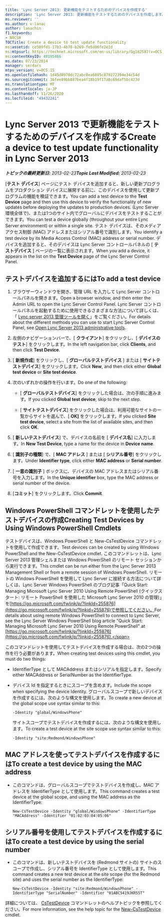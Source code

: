 ```yaml
---
title: 'Lync Server 2013: 更新機能をテストするためのデバイスを作成する'
description: 'Lync Server 2013: 更新機能をテストするためのデバイスを作成します。'
ms.reviewer: ''
ms.author: v-lanac
author: lanachin
f1.keywords:
- NOCSH
TOCTitle: Create a device to test update functionality
ms:assetid: ce509fd1-17b3-4b78-b269-fe5d06fe2e1d
ms:mtpsurl: https://technet.microsoft.com/en-us/library/Gg182587(v=OCS.15)
ms:contentKeyID: 48185466
ms.date: 07/23/2014
manager: serdars
mtps_version: v=OCS.15
ms.openlocfilehash: 1d45d8970dc72abc8ea6095c879272394e34c54d
ms.sourcegitcommit: 36fee89bb887bea4f18b19f17a8c69daf5bc423d
ms.translationtype: MT
ms.contentlocale: ja-JP
ms.lasthandoff: 11/26/2020
ms.locfileid: "49432241"
---
```

# <a name="create-a-device-to-test-update-functionality-in-lync-server-2013"></a><span data-ttu-id="8b6bd-103">Lync Server 2013 で更新機能をテストするためのデバイスを作成する</span><span class="sxs-lookup"><span data-stu-id="8b6bd-103">Create a device to test update functionality in Lync Server 2013</span></span>

<div data-xmlns="http://www.w3.org/1999/xhtml">

<div class="topic" data-xmlns="http://www.w3.org/1999/xhtml" data-msxsl="urn:schemas-microsoft-com:xslt" data-cs="https://msdn.microsoft.com/">

<div data-asp="https://msdn2.microsoft.com/asp">



</div>

<div id="mainSection">

<div id="mainBody"><span data-ttu-id="8b6bd-104">

<span> </span></span><span class="sxs-lookup"><span data-stu-id="8b6bd-104">

<span> </span></span></span>

<span data-ttu-id="8b6bd-105">_**トピックの最終更新日:** 2013-02-23_</span><span class="sxs-lookup"><span data-stu-id="8b6bd-105">_**Topic Last Modified:** 2013-02-23_</span></span>

<span data-ttu-id="8b6bd-106">[**テスト デバイス**] ページにテスト デバイスを追加すると、新しい更新プログラムをプロダクション デバイスに展開する前に、このデバイスを使用して更新プログラムの機能を検証できます。</span><span class="sxs-lookup"><span data-stu-id="8b6bd-106">You can add a test device to the **Test Device** page and then use this device to verify the functionality of new updates before deploying the updates to production devices.</span></span> <span data-ttu-id="8b6bd-107">(Lync Server 環境全体で)、または1つのサイト内でグローバルにデバイスをテストすることができます。</span><span class="sxs-lookup"><span data-stu-id="8b6bd-107">You can test a device globally (throughout your entire Lync Server environment) or within a single site.</span></span> <span data-ttu-id="8b6bd-108">テスト デバイスは、そのメディア アクセス制御 (MAC) アドレスまたはシリアル番号で識別します。</span><span class="sxs-lookup"><span data-stu-id="8b6bd-108">You identify a test device by its Media Access Control (MAC) address or serial number.</span></span> <span data-ttu-id="8b6bd-109">デバイスを追加すると、そのデバイスは Lync Server コントロールパネルの [ **テストデバイス** ] ページの一覧に表示されます。</span><span class="sxs-lookup"><span data-stu-id="8b6bd-109">When you add a device, it appears in the list on the **Test Device** page of the Lync Server Control Panel.</span></span>

<div>

## <a name="to-add-a-test-device"></a><span data-ttu-id="8b6bd-110">テストデバイスを追加するには</span><span class="sxs-lookup"><span data-stu-id="8b6bd-110">To add a test device</span></span>

1.  <span data-ttu-id="8b6bd-111">ブラウザーウィンドウを開き、管理 URL を入力して Lync Server コントロールパネルを開きます。</span><span class="sxs-lookup"><span data-stu-id="8b6bd-111">Open a browser window, and then enter the Admin URL to open the Lync Server Control Panel.</span></span> <span data-ttu-id="8b6bd-112">Lync Server コントロールパネルを起動するために使用できるさまざまな方法について詳しくは、「 [Lync server 2013 管理ツールを開く](lync-server-2013-open-lync-server-administrative-tools.md)」をご覧ください。</span><span class="sxs-lookup"><span data-stu-id="8b6bd-112">For details about the different methods you can use to start Lync Server Control Panel, see [Open Lync Server 2013 administrative tools](lync-server-2013-open-lync-server-administrative-tools.md).</span></span>

2.  <span data-ttu-id="8b6bd-113">左側のナビゲーションバーで、[ **クライアント**] をクリックし、[ **デバイスのテスト**] をクリックします。</span><span class="sxs-lookup"><span data-stu-id="8b6bd-113">In the left navigation bar, click **Clients**, and then click **Test Device**.</span></span>

3.  <span data-ttu-id="8b6bd-114">[ **新規作成**] をクリックし、[ **グローバルテストデバイス** ] または [ **サイトテストデバイス**] をクリックします。</span><span class="sxs-lookup"><span data-stu-id="8b6bd-114">Click **New**, and then click either **Global test device** or **Site test device**.</span></span>

4.  <span data-ttu-id="8b6bd-115">次のいずれかの操作を行います。</span><span class="sxs-lookup"><span data-stu-id="8b6bd-115">Do one of the following:</span></span>
    
      - <span data-ttu-id="8b6bd-116">[ **グローバルテストデバイス**] をクリックした場合は、次の手順に進みます。</span><span class="sxs-lookup"><span data-stu-id="8b6bd-116">If you clicked **Global test device**, skip to the next step.</span></span>
    
      - <span data-ttu-id="8b6bd-117">[ **サイトテストデバイス**] をクリックした場合は、利用可能なサイトの一覧からサイトを選んで、[ **OK]** をクリックします。</span><span class="sxs-lookup"><span data-stu-id="8b6bd-117">If you clicked **Site test device**, select a site from the list of available sites, and then click **OK**.</span></span>

5.  <span data-ttu-id="8b6bd-118">[ **新しいテストデバイス**] で、デバイスの名前を [ **デバイス名**] に入力します。</span><span class="sxs-lookup"><span data-stu-id="8b6bd-118">In **New Test Device**, type a name for the device in **Device name**.</span></span>

6.  <span data-ttu-id="8b6bd-119">[ **識別子の種類**] で、[ **MAC アドレス** ] または [ **シリアル番号**] をクリックします。</span><span class="sxs-lookup"><span data-stu-id="8b6bd-119">Under **Identifier type**, click either **MAC address** or **Serial number**.</span></span>

7.  <span data-ttu-id="8b6bd-120">[ **一意の識別子** ] ボックスに、デバイスの MAC アドレスまたはシリアル番号を入力します。</span><span class="sxs-lookup"><span data-stu-id="8b6bd-120">In the **Unique identifier** box, type the MAC address or serial number of the device.</span></span>

8.  <span data-ttu-id="8b6bd-121">[**コミット**] をクリックします。</span><span class="sxs-lookup"><span data-stu-id="8b6bd-121">Click **Commit**.</span></span>

</div>

<div>

## <a name="creating-test-devices-by-using-windows-powershell-cmdlets"></a><span data-ttu-id="8b6bd-122">Windows PowerShell コマンドレットを使用したテストデバイスの作成</span><span class="sxs-lookup"><span data-stu-id="8b6bd-122">Creating Test Devices by Using Windows PowerShell Cmdlets</span></span>

<span data-ttu-id="8b6bd-123">テストデバイスは、Windows PowerShell と New-CsTestDevice コマンドレットを使用して作成できます。</span><span class="sxs-lookup"><span data-stu-id="8b6bd-123">Test devices can be created by using Windows PowerShell and the New-CsTestDevice cmdlet.</span></span> <span data-ttu-id="8b6bd-124">このコマンドレットは、Lync Server 2013 管理シェルまたは Windows PowerShell のリモート セッションから実行できます。</span><span class="sxs-lookup"><span data-stu-id="8b6bd-124">This cmdlet can be run either from the Lync Server 2013 Management Shell or from a remote session of Windows PowerShell.</span></span> <span data-ttu-id="8b6bd-125">リモートの Windows PowerShell を使用して Lync Server に接続する方法について詳しくは、Lync Server Windows PowerShell のブログ記事「Quick Start: Managing Microsoft Lync Server 2010 Using Remote PowerShell (クイックスタート: リモート PowerShell を使用した Microsoft Lync Server 2010 の管理)」を[https://go.microsoft.com/fwlink/p/?linkId=255876](https://go.microsoft.com/fwlink/p/?linkid=255876)で参照してください。</span><span class="sxs-lookup"><span data-stu-id="8b6bd-125">For details about using remote Windows PowerShell to connect to Lync Server, see the Lync Server Windows PowerShell blog article "Quick Start: Managing Microsoft Lync Server 2010 Using Remote PowerShell" at [https://go.microsoft.com/fwlink/p/?linkId=255876](https://go.microsoft.com/fwlink/p/?linkid=255876).</span></span>

<span data-ttu-id="8b6bd-126">このコマンドレットを使用してテストデバイスを作成する場合は、次の2つの操作を行う必要があります。</span><span class="sxs-lookup"><span data-stu-id="8b6bd-126">When creating test devices using this cmdlet, you must do two things:</span></span>

  - <span data-ttu-id="8b6bd-127">IdentifierType として MACAddress またはシリアルを指定します。</span><span class="sxs-lookup"><span data-stu-id="8b6bd-127">Specify either MACAddress or SerialNumber as the IdentifierType.</span></span>

  - <span data-ttu-id="8b6bd-128">デバイス Id を指定するときにスコープを含めます。</span><span class="sxs-lookup"><span data-stu-id="8b6bd-128">Include the scope when specifying the device Identity.</span></span> <span data-ttu-id="8b6bd-129">グローバルスコープで新しいデバイスを作成するには、次のような構文を使用します。</span><span class="sxs-lookup"><span data-stu-id="8b6bd-129">To create a new device at the global scope use syntax similar to this:</span></span>
    
        -Identity "global/WindowsPhone"
    
    <span data-ttu-id="8b6bd-130">サイトスコープでテストデバイスを作成するには、次のような構文を使用します。</span><span class="sxs-lookup"><span data-stu-id="8b6bd-130">To create a test device at the site scope use syntax similar to this:</span></span>
    
        -Identity "site:Redmond/WindowsPhone"

<div>

## <a name="to-create-a-test-device-by-using-the-mac-address"></a><span data-ttu-id="8b6bd-131">MAC アドレスを使ってテストデバイスを作成するには</span><span class="sxs-lookup"><span data-stu-id="8b6bd-131">To create a test device by using the MAC address</span></span>

  - <span data-ttu-id="8b6bd-132">このコマンドは、グローバルスコープでテストデバイスを作成し、MAC アドレスを IdentifierType として使用します。</span><span class="sxs-lookup"><span data-stu-id="8b6bd-132">This command creates a test device at the global scope, and using the MAC address as the IdentifierType:</span></span>
    
        New-CsTestDevice -Identity "global/WindowsPhone" -IdentifierType "MACAddress" -Identifier "01:02:03:04:05:06"

</div>

<div>

## <a name="to-create-a-test-device-by-using-the-serial-number"></a><span data-ttu-id="8b6bd-133">シリアル番号を使用してテストデバイスを作成するには</span><span class="sxs-lookup"><span data-stu-id="8b6bd-133">To create a test device by using the serial number</span></span>

  - <span data-ttu-id="8b6bd-134">このコマンドは、新しいテストデバイスを (Redmond サイトの) サイトのスコープで作成し、シリアル番号を IdentifierType として使用します。</span><span class="sxs-lookup"><span data-stu-id="8b6bd-134">This command creates a new test device at the site scope (for the Redmond site) and uses the serial number as the IdentifierType:</span></span>
    
        New-CsTestDevice -Identity "site:Redmond/WindowsPhone" -IdentifierType "SerialNumber" -Identifier "01ABC5419JKR55T"

</div>

<span data-ttu-id="8b6bd-135">詳細については、 [CsTestDevice](https://docs.microsoft.com/powershell/module/skype/New-CsTestDevice) コマンドレットのヘルプトピックを参照してください。</span><span class="sxs-lookup"><span data-stu-id="8b6bd-135">For more information, see the help topic for the [New-CsTestDevice](https://docs.microsoft.com/powershell/module/skype/New-CsTestDevice) cmdlet.</span></span>

<span data-ttu-id="8b6bd-136"></div>

</div>

<span> </span>

</div>

</div>

</span><span class="sxs-lookup"><span data-stu-id="8b6bd-136"></div>

</div>

<span> </span>

</div>

</div>

</span></span></div>

